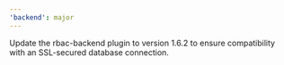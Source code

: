 ```yaml
---
'backend': major
---
```


Update the rbac-backend plugin to version 1.6.2 to ensure compatibility with an SSL-secured database connection.
